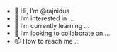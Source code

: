 - 👋 Hi, I’m @rajnidua
- 👀 I’m interested in ...
- 🌱 I’m currently learning ...
- 💞️ I’m looking to collaborate on ...
- 📫 How to reach me ...

<!---
rajnidua/rajnidua is a ✨ special ✨ repository because its `README.md` (this file) appears on your GitHub profile.
You can click the Preview link to take a look at your changes.
--->
